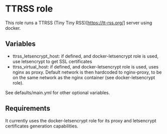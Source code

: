 # TTRSS role

This role runs a TTRSS (Tiny Tiny RSS)[https://tt-rss.org/] server using docker.  

## Variables

- ttrss_letsencrypt_host: if defined, and docker-letsencrypt role is used, use letsencrypt to get SSL certificates
- ttrss_virtual_host: if defined, and docker-letsencrypt role is used, uses nginx as proxy. Default network is then hardcoded to nginx-proxy,
to be on the same network as the nginx container (see docker-letsencrypt role).

See defaults/main.yml for other optional variables.

## Requirements

It currently uses the docker-letsencrypt role for its proxy and letsencrypt certificates generation capabilities.
